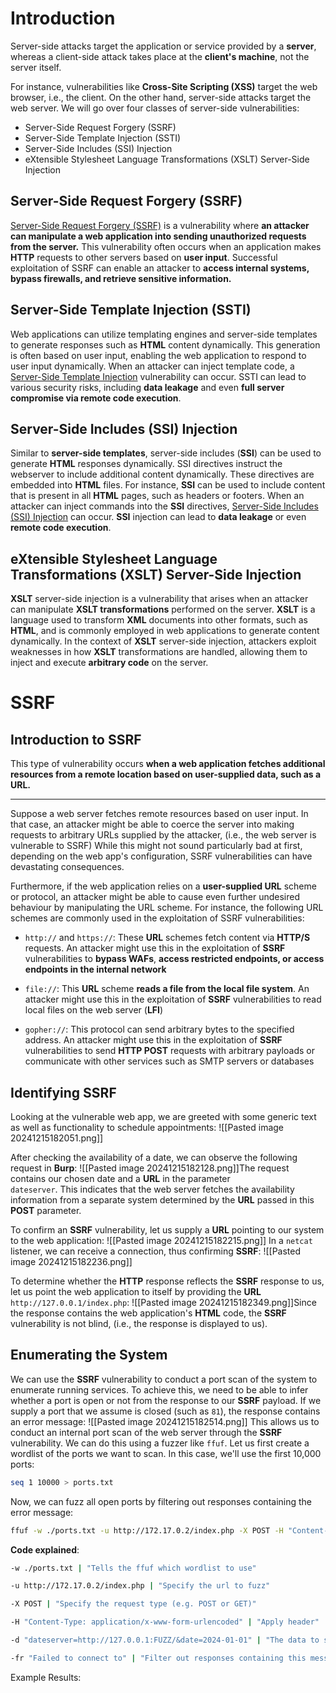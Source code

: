 # Introduction
Server-side attacks target the application or service provided by a **server**, whereas a client-side attack takes place at the **client's machine**, not the server itself.

For instance, vulnerabilities like **Cross-Site Scripting (XSS)** target the web browser, i.e., the client. On the other hand, server-side attacks target the web server. We will go over four classes of server-side vulnerabilities:

- Server-Side Request Forgery (SSRF)
- Server-Side Template Injection (SSTI)
- Server-Side Includes (SSI) Injection
- eXtensible Stylesheet Language Transformations (XSLT) Server-Side Injection
## Server-Side Request Forgery (SSRF)
[Server-Side Request Forgery (SSRF)](https://owasp.org/www-community/attacks/Server_Side_Request_Forgery) is a vulnerability where **an attacker can manipulate a web application into sending unauthorized requests from the server.** This vulnerability often occurs when an application makes **HTTP** requests to other servers based on **user input**. Successful exploitation of SSRF can enable an attacker to **access internal systems, bypass firewalls, and retrieve sensitive information.**

## Server-Side Template Injection (SSTI)
Web applications can utilize templating engines and server-side templates to generate responses such as **HTML** content dynamically. This generation is often based on user input, enabling the web application to respond to user input dynamically. When an attacker can inject template code, a [Server-Side Template Injection](https://owasp.org/www-project-web-security-testing-guide/v41/4-Web_Application_Security_Testing/07-Input_Validation_Testing/18-Testing_for_Server_Side_Template_Injection) vulnerability can occur. SSTI can lead to various security risks, including **data leakage** and even **full server compromise via remote code execution**.

## Server-Side Includes (SSI) Injection
Similar to **server-side templates**, server-side includes (**SSI**) can be used to generate **HTML** responses dynamically. SSI directives instruct the webserver to include additional content dynamically. These directives are embedded into **HTML** files. For instance, **SSI** can be used to include content that is present in all **HTML** pages, such as headers or footers. When an attacker can inject commands into the **SSI** directives, [Server-Side Includes (SSI) Injection](https://owasp.org/www-community/attacks/Server-Side_Includes_(SSI)_Injection) can occur. **SSI** injection can lead to **data leakage** or even **remote code execution**.

## eXtensible Stylesheet Language Transformations (XSLT) Server-Side Injection
**XSLT** server-side injection is a vulnerability that arises when an attacker can manipulate **XSLT transformations** performed on the server. **XSLT** is a language used to transform **XML** documents into other formats, such as **HTML**, and is commonly employed in web applications to generate content dynamically. In the context of **XSLT** server-side injection, attackers exploit weaknesses in how **XSLT** transformations are handled, allowing them to inject and execute **arbitrary code** on the server.

# SSRF
## Introduction to SSRF
This type of vulnerability occurs **when a web application fetches additional resources from a remote location based on user-supplied data, such as a URL.**

---
Suppose a web server fetches remote resources based on user input. In that case, an attacker might be able to coerce the server into making requests to arbitrary URLs supplied by the attacker, (i.e., the web server is vulnerable to SSRF)
While this might not sound particularly bad at first, depending on the web app's configuration, SSRF vulnerabilities can have devastating consequences.

Furthermore, if the web application relies on a **user-supplied URL** scheme or protocol, an attacker might be able to cause even further undesired behaviour by manipulating the URL scheme. For instance, the following URL schemes are commonly used in the exploitation of SSRF vulnerabilities:

- `http://` and `https://`: These **URL** schemes fetch content via **HTTP/S** requests. An attacker might use this in the exploitation of **SSRF** vulnerabilities to **bypass WAFs**, **access restricted endpoints, or access endpoints in the internal network**

- `file://`: This **URL** scheme **reads a file from the local file system**. An attacker might use this in the exploitation of **SSRF** vulnerabilities to read local files on the web server (**LFI**)

- `gopher://`: This protocol can send arbitrary bytes to the specified address. An attacker might use this in the exploitation of **SSRF** vulnerabilities to send **HTTP POST** requests with arbitrary payloads or communicate with other services such as SMTP servers or databases
## Identifying SSRF
Looking at the vulnerable web app, we are greeted with some generic text as well as functionality to schedule appointments:
![[Pasted image 20241215182051.png]]

After checking the availability of a date, we can observe the following request in **Burp**:
![[Pasted image 20241215182128.png]]The request contains our chosen date and a **URL** in the parameter `dateserver`. This indicates that the web server fetches the availability information from a separate system determined by the **URL** passed in this **POST** parameter.

To confirm an **SSRF** vulnerability, let us supply a **URL** pointing to our system to the web application:
![[Pasted image 20241215182215.png]]
In a `netcat` listener, we can receive a connection, thus confirming **SSRF**:
![[Pasted image 20241215182236.png]]

To determine whether the **HTTP** response reflects the **SSRF** response to us, let us point the web application to itself by providing the **URL** `http://127.0.0.1/index.php`:
![[Pasted image 20241215182349.png]]Since the response contains the web application's **HTML** code, the **SSRF** vulnerability is not blind, (i.e., the response is displayed to us).
## Enumerating the System
We can use the **SSRF** vulnerability to conduct a port scan of the system to enumerate running services. To achieve this, we need to be able to infer whether a port is open or not from the response to our **SSRF** payload. If we supply a port that we assume is closed (such as `81`), the response contains an error message:
![[Pasted image 20241215182514.png]]
This allows us to conduct an internal port scan of the web server through the **SSRF** vulnerability. We can do this using a fuzzer like `ffuf`. Let us first create a wordlist of the ports we want to scan. In this case, we'll use the first 10,000 ports:
```bash
seq 1 10000 > ports.txt
```

Now, we can fuzz all open ports by filtering out responses containing the error message:
```bash
ffuf -w ./ports.txt -u http://172.17.0.2/index.php -X POST -H "Content-Type: application/x-www-form-urlencoded" -d "dateserver=http://127.0.0.1:FUZZ/&date=2024-01-01" -fr "Failed to connect to"
```
**Code explained**:
``` bash
-w ./ports.txt | "Tells the ffuf which wordlist to use"

-u http://172.17.0.2/index.php | "Specify the url to fuzz"

-X POST | "Specify the request type (e.g. POST or GET)"

-H "Content-Type: application/x-www-form-urlencoded" | "Apply header"

-d "dateserver=http://127.0.0.1:FUZZ/&date=2024-01-01" | "The data to send, the same line is in the burpsuite request"

-fr "Failed to connect to" | "Filter out responses containing this message"
```
Example Results:

